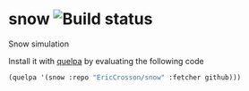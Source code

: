 # snow ![Build status](https://travis-ci.org/EricCrosson/snow.svg)
Snow simulation

Install it with [quelpa](https://github.com/quelpa/quelpa) by
evaluating the following code

```lisp
(quelpa '(snow :repo "EricCrosson/snow" :fetcher github)))
```
